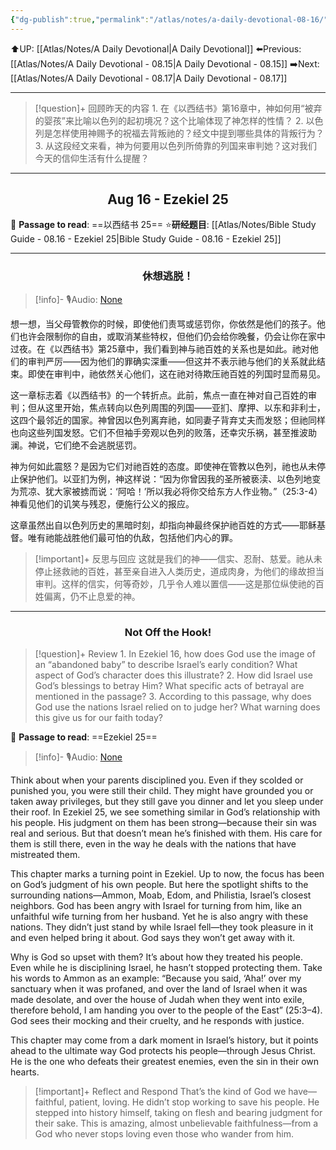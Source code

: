 ```yaml
---
{"dg-publish":true,"permalink":"/atlas/notes/a-daily-devotional-08-16/"}
---
```


 ⬆️UP: [[Atlas/Notes/A Daily Devotional\|A Daily Devotional]]
⬅️Previous: [[Atlas/Notes/A Daily Devotional - 08.15\|A Daily Devotional - 08.15]]
➡️Next: [[Atlas/Notes/A Daily Devotional - 08.17\|A Daily Devotional - 08.17]]

---

> [!question]+ 回顾昨天的内容
> 1.⁠ ⁠在《以西结书》第16章中，神如何用“被弃的婴孩”来比喻以色列的起初境况？这个比喻体现了神怎样的性情？
2.⁠ ⁠以色列是怎样使用神赐予的祝福去背叛祂的？经文中提到哪些具体的背叛行为？
3.⁠ ⁠从这段经文来看，神为何要用以色列所倚靠的列国来审判她？这对我们今天的信仰生活有什么提醒？



---
## <center>Aug 16 - Ezekiel 25</center>

📖 **Passage to read**: ==以西结书 25==
⭐**研经题目**: [[Atlas/Notes/Bible Study Guide - 08.16 - Ezekiel 25\|Bible Study Guide - 08.16 - Ezekiel 25]]

---
### <center>休想逃脱！</center>

> [!info]- 🎙️Audio: [None]()

想一想，当父母管教你的时候，即使他们责骂或惩罚你，你依然是他们的孩子。他们也许会限制你的自由，或取消某些特权，但他们仍会给你晚餐，仍会让你在家中过夜。在《以西结书》第25章中，我们看到神与祂百姓的关系也是如此。祂对他们的审判严厉——因为他们的罪确实深重——但这并不表示祂与他们的关系就此结束。即使在审判中，祂依然关心他们，这在祂对待欺压祂百姓的列国时显而易见。

这一章标志着《以西结书》的一个转折点。此前，焦点一直在神对自己百姓的审判；但从这里开始，焦点转向以色列周围的列国——亚扪、摩押、以东和非利士，这四个最邻近的国家。神曾因以色列离弃祂，如同妻子背弃丈夫而发怒；但祂同样也向这些列国发怒。它们不但袖手旁观以色列的败落，还幸灾乐祸，甚至推波助澜。神说，它们绝不会逃脱惩罚。

神为何如此震怒？是因为它们对祂百姓的态度。即使神在管教以色列，祂也从未停止保护他们。以亚扪为例，神这样说：“因为你曾因我的圣所被亵渎、以色列地变为荒凉、犹大家被掳而说：‘阿哈！’所以我必将你交给东方人作业物。”（25:3-4）神看见他们的讥笑与残忍，便施行公义的报应。

这章虽然出自以色列历史的黑暗时刻，却指向神最终保护祂百姓的方式——耶稣基督。唯有祂能战胜他们最可怕的仇敌，包括他们内心的罪。

> [!important]+ 反思与回应
这就是我们的神——信实、忍耐、慈爱。祂从未停止拯救祂的百姓，甚至亲自进入人类历史，道成肉身，为他们的缘故担当审判。这样的信实，何等奇妙，几乎令人难以置信——这是那位纵使祂的百姓偏离，仍不止息爱的神。


---
### <center>Not Off the Hook!</center>

> [!question]+ Review
> 1.⁠ ⁠In Ezekiel 16, how does God use the image of an “abandoned baby” to describe Israel’s early condition? What aspect of God’s character does this illustrate?
2.⁠ ⁠How did Israel use God’s blessings to betray Him? What specific acts of betrayal are mentioned in the passage?
3.⁠ ⁠According to this passage, why does God use the nations Israel relied on to judge her? What warning does this give us for our faith today?

📖 **Passage to read**: ==Ezekiel  25==

> [!info]- 🎙️Audio: [None]()  

Think about when your parents disciplined you. Even if they scolded or punished you, you were still their child. They might have grounded you or taken away privileges, but they still gave you dinner and let you sleep under their roof. In Ezekiel 25, we see something similar in God’s relationship with his people. His judgment on them has been strong—because their sin was real and serious. But that doesn’t mean he’s finished with them. His care for them is still there, even in the way he deals with the nations that have mistreated them.

This chapter marks a turning point in Ezekiel. Up to now, the focus has been on God’s judgment of his own people. But here the spotlight shifts to the surrounding nations—Ammon, Moab, Edom, and Philistia, Israel’s closest neighbors. God has been angry with Israel for turning from him, like an unfaithful wife turning from her husband. Yet he is also angry with these nations. They didn’t just stand by while Israel fell—they took pleasure in it and even helped bring it about. God says they won’t get away with it.

Why is God so upset with them? It’s about how they treated his people. Even while he is disciplining Israel, he hasn’t stopped protecting them. Take his words to Ammon as an example: “Because you said, ‘Aha!’ over my sanctuary when it was profaned, and over the land of Israel when it was made desolate, and over the house of Judah when they went into exile, therefore behold, I am handing you over to the people of the East” (25:3–4). God sees their mocking and their cruelty, and he responds with justice.

This chapter may come from a dark moment in Israel’s history, but it points ahead to the ultimate way God protects his people—through Jesus Christ. He is the one who defeats their greatest enemies, even the sin in their own hearts.

> [!important]+ Reflect and Respond
That’s the kind of God we have—faithful, patient, loving. He didn’t stop working to save his people. He stepped into history himself, taking on flesh and bearing judgment for their sake. This is amazing, almost unbelievable faithfulness—from a God who never stops loving even those who wander from him.




